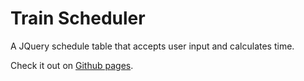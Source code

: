 # Train Scheduler

A JQuery schedule table that accepts user input and calculates time.

Check it out on [Github pages](https://llcook.github.io/train-times/).
